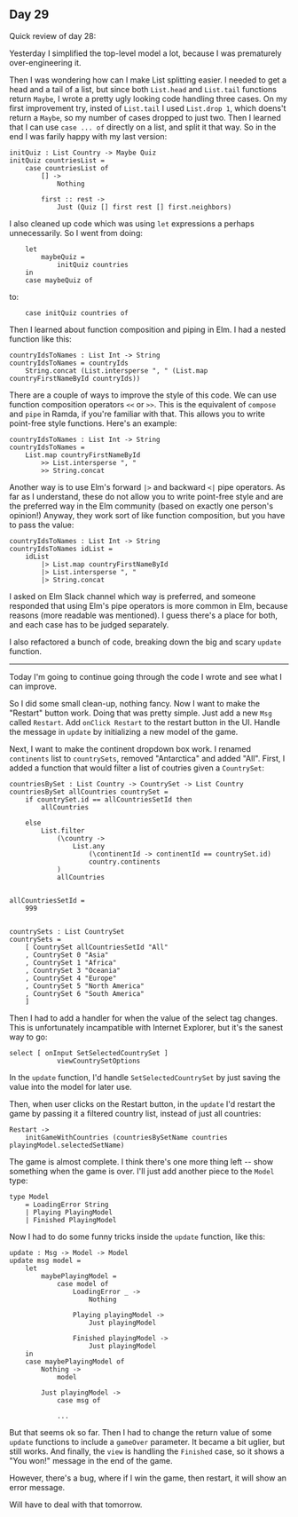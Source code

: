 ## Day 29

Quick review of day 28:

Yesterday I simplified the top-level model a lot, because I was prematurely over-engineering it.

Then I was wondering how can I make List splitting easier. I needed to get a head and a tail of a list, but since both `List.head` and `List.tail` functions return `Maybe`, I wrote a pretty ugly looking code handling three cases. On my first improvement try, insted of `List.tail` I used `List.drop 1`, which doens't return a `Maybe`, so my number of cases dropped to just two. Then I learned that I can use `case ... of` directly on a list, and split it that way. So in the end I was farily happy with my last version:

```
initQuiz : List Country -> Maybe Quiz
initQuiz countriesList =
    case countriesList of
        [] ->
            Nothing
        
        first :: rest ->
            Just (Quiz [] first rest [] first.neighbors)
```

I also cleaned up code which was using `let` expressions a perhaps unnecessarily. So I went from doing:

```
    let
        maybeQuiz =
            initQuiz countries
    in
    case maybeQuiz of
```

to:

```
    case initQuiz countries of
```

Then I learned about function composition and piping in Elm. I had a nested function like this:

```
countryIdsToNames : List Int -> String
countryIdsToNames = countryIds
    String.concat (List.intersperse ", " (List.map countryFirstNameById countryIds))
```

There are a couple of ways to improve the style of this code. We can use function composition operators `<<` or `>>`. This is the equivalent of `compose` and `pipe` in Ramda, if you're familiar with that. This allows you to write point-free style functions. Here's an example:

```
countryIdsToNames : List Int -> String
countryIdsToNames =
    List.map countryFirstNameById
        >> List.intersperse ", "
        >> String.concat
```

Another way is to use Elm's forward `|>` and backward `<|` pipe operators. As far as I understand, these do not allow you to write point-free style and are the preferred way in the Elm community (based on exactly one person's opinion!) Anyway, they work sort of like function composition, but you have to pass the value:

```
countryIdsToNames : List Int -> String
countryIdsToNames idList =
    idList
        |> List.map countryFirstNameById
        |> List.intersperse ", "
        |> String.concat
```

I asked on Elm Slack channel which way is preferred, and someone responded that using Elm's pipe operators is more common in Elm, because reasons (more readable was mentioned). I guess there's a place for both, and each case has to be judged separately.

I also refactored a bunch of code, breaking down the big and scary `update` function.

---

Today I'm going to continue going through the code I wrote and see what I can improve.

So I did some small clean-up, nothing fancy. Now I want to make the "Restart" button work. Doing that was pretty simple. Just add a new `Msg` called `Restart`. Add `onClick Restart` to the restart button in the UI. Handle the message in `update` by initializing a new model of the game.

Next, I want to make the continent dropdown box work. I renamed `continents` list to `countrySets`, removed "Antarctica" and added "All". First, I added a function that would filter a list of coutries given a `CountrySet`: 

```
countriesBySet : List Country -> CountrySet -> List Country
countriesBySet allCountries countrySet =
    if countrySet.id == allCountriesSetId then
        allCountries

    else
        List.filter
            (\country ->
                List.any
                    (\continentId -> continentId == countrySet.id)
                    country.continents
            )
            allCountries


allCountriesSetId =
    999


countrySets : List CountrySet
countrySets =
    [ CountrySet allCountriesSetId "All"
    , CountrySet 0 "Asia"
    , CountrySet 1 "Africa"
    , CountrySet 3 "Oceania"
    , CountrySet 4 "Europe"
    , CountrySet 5 "North America"
    , CountrySet 6 "South America"
    ]
```

Then I had to add a handler for when the value of the select tag changes. This is unfortunately incampatible with Internet Explorer, but it's the sanest way to go:

```
select [ onInput SetSelectedCountrySet ]
            viewCountrySetOptions
```

In the `update` function, I'd handle `SetSelectedCountrySet` by just saving the value into the model for later use.

Then, when user clicks on the Restart button, in the `update` I'd restart the game by passing it a filtered country list, instead of just all countries:

```
Restart ->
    initGameWithCountries (countriesBySetName countries playingModel.selectedSetName)
```

The game is almost complete. I think there's one more thing left -- show something when the game is over. I'll just add another piece to the `Model` type:

```
type Model
    = LoadingError String
    | Playing PlayingModel
    | Finished PlayingModel
```

Now I had to do some funny tricks inside the `update` function, like this:

```
update : Msg -> Model -> Model
update msg model =
    let
        maybePlayingModel =
            case model of
                LoadingError _ ->
                    Nothing

                Playing playingModel ->
                    Just playingModel

                Finished playingModel ->
                    Just playingModel
    in
    case maybePlayingModel of
        Nothing ->
            model

        Just playingModel ->
            case msg of

            ...
```

But that seems ok so far. Then I had to change the return value of some `update` functions to include a `gameOver` parameter. It became a bit uglier, but still works. And finally, the `view` is handling the `Finished` case, so it shows a "You won!" message in the end of the game.

However, there's a bug, where if I win the game, then restart, it will show an error message.

Will have to deal with that tomorrow.